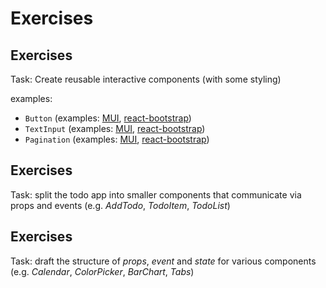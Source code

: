 # Exercises

## Exercises

Task: Create reusable interactive components (with some styling)

examples:

- `Button` (examples: [MUI](https://mui.com/material-ui/react-button/), [react-bootstrap](https://react-bootstrap.github.io/components/buttons/))
- `TextInput` (examples: [MUI](https://mui.com/material-ui/react-text-field/), [react-bootstrap](https://react-bootstrap.github.io/forms/input-group/))
- `Pagination` (examples: [MUI](https://mui.com/material-ui/react-pagination/), [react-bootstrap](https://react-bootstrap.github.io/components/pagination/))

## Exercises

Task: split the todo app into smaller components that communicate via props and events (e.g. _AddTodo_, _TodoItem_, _TodoList_)

## Exercises

Task: draft the structure of _props_, _event_ and _state_ for various components (e.g. _Calendar_, _ColorPicker_, _BarChart_, _Tabs_)
